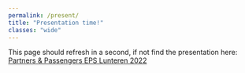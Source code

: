 ```yaml
---
permalink: /present/
title: "Presentation time!"
classes: "wide"
---
```


This page should refresh in a second, if not find the presentation here: 
[Partners & Passengers EPS Lunteren 2022](https://docs.google.com/presentation/d/1cdbIrjg1nIlNBiOCZYZsvVeclKncaxsX6yge7Uc3Dt0/present?usp=sharing)

<meta http-equiv="Refresh" content="1; url='https://docs.google.com/presentation/d/1cdbIrjg1nIlNBiOCZYZsvVeclKncaxsX6yge7Uc3Dt0/present?usp=sharing'" />



